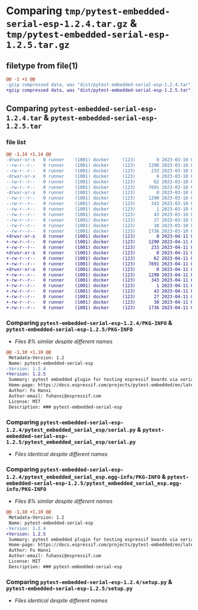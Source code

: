 # Comparing `tmp/pytest-embedded-serial-esp-1.2.4.tar.gz` & `tmp/pytest-embedded-serial-esp-1.2.5.tar.gz`

## filetype from file(1)

```diff
@@ -1 +1 @@
-gzip compressed data, was "dist/pytest-embedded-serial-esp-1.2.4.tar", last modified: Fri Mar 10 07:12:29 2023, max compression
+gzip compressed data, was "dist/pytest-embedded-serial-esp-1.2.5.tar", last modified: Tue Apr 11 05:40:51 2023, max compression
```

## Comparing `pytest-embedded-serial-esp-1.2.4.tar` & `pytest-embedded-serial-esp-1.2.5.tar`

### file list

```diff
@@ -1,14 +1,14 @@
-drwxr-xr-x   0 runner    (1001) docker     (123)        0 2023-03-10 07:12:29.000000 pytest-embedded-serial-esp-1.2.4/
--rw-r--r--   0 runner    (1001) docker     (123)     1290 2023-03-10 07:12:29.000000 pytest-embedded-serial-esp-1.2.4/PKG-INFO
--rw-r--r--   0 runner    (1001) docker     (123)      233 2023-03-10 07:12:19.000000 pytest-embedded-serial-esp-1.2.4/README.md
-drwxr-xr-x   0 runner    (1001) docker     (123)        0 2023-03-10 07:12:29.000000 pytest-embedded-serial-esp-1.2.4/pytest_embedded_serial_esp/
--rw-r--r--   0 runner    (1001) docker     (123)       62 2023-03-10 07:12:19.000000 pytest-embedded-serial-esp-1.2.4/pytest_embedded_serial_esp/__init__.py
--rw-r--r--   0 runner    (1001) docker     (123)     7691 2023-03-10 07:12:19.000000 pytest-embedded-serial-esp-1.2.4/pytest_embedded_serial_esp/serial.py
-drwxr-xr-x   0 runner    (1001) docker     (123)        0 2023-03-10 07:12:29.000000 pytest-embedded-serial-esp-1.2.4/pytest_embedded_serial_esp.egg-info/
--rw-r--r--   0 runner    (1001) docker     (123)     1290 2023-03-10 07:12:29.000000 pytest-embedded-serial-esp-1.2.4/pytest_embedded_serial_esp.egg-info/PKG-INFO
--rw-r--r--   0 runner    (1001) docker     (123)      343 2023-03-10 07:12:29.000000 pytest-embedded-serial-esp-1.2.4/pytest_embedded_serial_esp.egg-info/SOURCES.txt
--rw-r--r--   0 runner    (1001) docker     (123)        1 2023-03-10 07:12:29.000000 pytest-embedded-serial-esp-1.2.4/pytest_embedded_serial_esp.egg-info/dependency_links.txt
--rw-r--r--   0 runner    (1001) docker     (123)       43 2023-03-10 07:12:29.000000 pytest-embedded-serial-esp-1.2.4/pytest_embedded_serial_esp.egg-info/requires.txt
--rw-r--r--   0 runner    (1001) docker     (123)       27 2023-03-10 07:12:29.000000 pytest-embedded-serial-esp-1.2.4/pytest_embedded_serial_esp.egg-info/top_level.txt
--rw-r--r--   0 runner    (1001) docker     (123)       38 2023-03-10 07:12:29.000000 pytest-embedded-serial-esp-1.2.4/setup.cfg
--rw-r--r--   0 runner    (1001) docker     (123)     1736 2023-03-10 07:12:19.000000 pytest-embedded-serial-esp-1.2.4/setup.py
+drwxr-xr-x   0 runner    (1001) docker     (123)        0 2023-04-11 05:40:51.000000 pytest-embedded-serial-esp-1.2.5/
+-rw-r--r--   0 runner    (1001) docker     (123)     1290 2023-04-11 05:40:51.000000 pytest-embedded-serial-esp-1.2.5/PKG-INFO
+-rw-r--r--   0 runner    (1001) docker     (123)      233 2023-04-11 05:40:39.000000 pytest-embedded-serial-esp-1.2.5/README.md
+drwxr-xr-x   0 runner    (1001) docker     (123)        0 2023-04-11 05:40:51.000000 pytest-embedded-serial-esp-1.2.5/pytest_embedded_serial_esp/
+-rw-r--r--   0 runner    (1001) docker     (123)       62 2023-04-11 05:40:39.000000 pytest-embedded-serial-esp-1.2.5/pytest_embedded_serial_esp/__init__.py
+-rw-r--r--   0 runner    (1001) docker     (123)     7691 2023-04-11 05:40:39.000000 pytest-embedded-serial-esp-1.2.5/pytest_embedded_serial_esp/serial.py
+drwxr-xr-x   0 runner    (1001) docker     (123)        0 2023-04-11 05:40:51.000000 pytest-embedded-serial-esp-1.2.5/pytest_embedded_serial_esp.egg-info/
+-rw-r--r--   0 runner    (1001) docker     (123)     1290 2023-04-11 05:40:51.000000 pytest-embedded-serial-esp-1.2.5/pytest_embedded_serial_esp.egg-info/PKG-INFO
+-rw-r--r--   0 runner    (1001) docker     (123)      343 2023-04-11 05:40:51.000000 pytest-embedded-serial-esp-1.2.5/pytest_embedded_serial_esp.egg-info/SOURCES.txt
+-rw-r--r--   0 runner    (1001) docker     (123)        1 2023-04-11 05:40:51.000000 pytest-embedded-serial-esp-1.2.5/pytest_embedded_serial_esp.egg-info/dependency_links.txt
+-rw-r--r--   0 runner    (1001) docker     (123)       43 2023-04-11 05:40:51.000000 pytest-embedded-serial-esp-1.2.5/pytest_embedded_serial_esp.egg-info/requires.txt
+-rw-r--r--   0 runner    (1001) docker     (123)       27 2023-04-11 05:40:51.000000 pytest-embedded-serial-esp-1.2.5/pytest_embedded_serial_esp.egg-info/top_level.txt
+-rw-r--r--   0 runner    (1001) docker     (123)       38 2023-04-11 05:40:51.000000 pytest-embedded-serial-esp-1.2.5/setup.cfg
+-rw-r--r--   0 runner    (1001) docker     (123)     1736 2023-04-11 05:40:39.000000 pytest-embedded-serial-esp-1.2.5/setup.py
```

### Comparing `pytest-embedded-serial-esp-1.2.4/PKG-INFO` & `pytest-embedded-serial-esp-1.2.5/PKG-INFO`

 * *Files 8% similar despite different names*

```diff
@@ -1,10 +1,10 @@
 Metadata-Version: 1.2
 Name: pytest-embedded-serial-esp
-Version: 1.2.4
+Version: 1.2.5
 Summary: pytest embedded plugin for testing espressif boards via serial ports
 Home-page: https://docs.espressif.com/projects/pytest-embedded/en/latest/
 Author: Fu Hanxi
 Author-email: fuhanxi@espressif.com
 License: MIT
 Description: ### pytest-embedded-serial-esp
```

### Comparing `pytest-embedded-serial-esp-1.2.4/pytest_embedded_serial_esp/serial.py` & `pytest-embedded-serial-esp-1.2.5/pytest_embedded_serial_esp/serial.py`

 * *Files identical despite different names*

### Comparing `pytest-embedded-serial-esp-1.2.4/pytest_embedded_serial_esp.egg-info/PKG-INFO` & `pytest-embedded-serial-esp-1.2.5/pytest_embedded_serial_esp.egg-info/PKG-INFO`

 * *Files 8% similar despite different names*

```diff
@@ -1,10 +1,10 @@
 Metadata-Version: 1.2
 Name: pytest-embedded-serial-esp
-Version: 1.2.4
+Version: 1.2.5
 Summary: pytest embedded plugin for testing espressif boards via serial ports
 Home-page: https://docs.espressif.com/projects/pytest-embedded/en/latest/
 Author: Fu Hanxi
 Author-email: fuhanxi@espressif.com
 License: MIT
 Description: ### pytest-embedded-serial-esp
```

### Comparing `pytest-embedded-serial-esp-1.2.4/setup.py` & `pytest-embedded-serial-esp-1.2.5/setup.py`

 * *Files identical despite different names*

